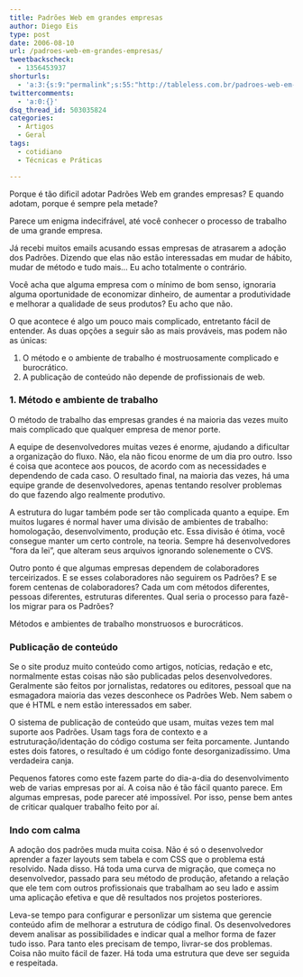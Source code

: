 ```yaml
---
title: Padrões Web em grandes empresas
author: Diego Eis
type: post
date: 2006-08-10
url: /padroes-web-em-grandes-empresas/
tweetbackscheck:
  - 1356453937
shorturls:
  - 'a:3:{s:9:"permalink";s:55:"http://tableless.com.br/padroes-web-em-grandes-empresas";s:7:"tinyurl";s:26:"http://tinyurl.com/42kof48";s:4:"isgd";s:19:"http://is.gd/b4GqsR";}'
twittercomments:
  - 'a:0:{}'
dsq_thread_id: 503035824
categories:
  - Artigos
  - Geral
tags:
  - cotidiano
  - Técnicas e Práticas

---
```

Porque é tão dificil adotar Padrões Web em grandes empresas? E quando adotam, porque é sempre pela metade?
  
Parece um enigma indecifrável, até você conhecer o processo de trabalho de uma grande empresa.
  
Já recebi muitos emails acusando essas empresas de atrasarem a adoção dos Padrões. Dizendo que elas não estão interessadas em mudar de hábito, mudar de método e tudo mais&#8230; Eu acho totalmente o contrário.
  
Você acha que alguma empresa com o mínimo de bom senso, ignoraria alguma oportunidade de economizar dinheiro, de aumentar a produtividade e melhorar a qualidade de seus produtos? Eu acho que não.

O que acontece é algo um pouco mais complicado, entretanto fácil de entender. As duas opções a seguir são as mais prováveis, mas podem não as únicas:

  1. O método e o ambiente de trabalho é mostruosamente complicado e burocrático.
  2. A publicação de conteúdo não depende de profissionais de web.

### 1. Método e ambiente de trabalho

O método de trabalho das empresas grandes é na maioria das vezes muito mais complicado que qualquer empresa de menor porte.

A equipe de desenvolvedores muitas vezes é enorme, ajudando a dificultar a organização do fluxo. Não, ela não ficou enorme de um dia pro outro. Isso é coisa que acontece aos poucos, de acordo com as necessidades e dependendo de cada caso. O resultado final, na maioria das vezes, há uma equipe grande de desenvolvedores, apenas tentando resolver problemas do que fazendo algo realmente produtivo.

A estrutura do lugar também pode ser tão complicada quanto a equipe. Em muitos lugares é normal haver uma divisão de ambientes de trabalho: homologação, desenvolvimento, produção etc. Essa divisão é ótima, você consegue manter um certo controle, na teoria. Sempre há desenvolvedores &#8220;fora da lei&#8221;, que alteram seus arquivos ignorando solenemente o CVS.
  
Outro ponto é que algumas empresas dependem de colaboradores terceirizados. E se esses colaboradores não seguirem os Padrões? E se forem centenas de colaboradores? Cada um com métodos diferentes, pessoas diferentes, estruturas diferentes. Qual seria o processo para fazê-los migrar para os Padrões?

Métodos e ambientes de trabalho monstruosos e burocráticos.

### Publicação de conteúdo

Se o site produz muito conteúdo como artigos, notícias, redação e etc, normalmente estas coisas não são publicadas pelos desenvolvedores. Geralmente são feitos por jornalistas, redatores ou editores, pessoal que na esmagadora maioria das vezes desconhece os Padrões Web. Nem sabem o que é HTML e nem estão interessados em saber.
  
O sistema de publicação de conteúdo que usam, muitas vezes tem mal suporte aos Padrões. Usam tags fora de contexto e a estruturação/identação do código costuma ser feita porcamente. Juntando estes dois fatores, o resultado é um código fonte desorganizadíssimo. Uma verdadeira canja.

Pequenos fatores como este fazem parte do dia-a-dia do desenvolvimento web de varias empresas por aí. A coisa não é tão fácil quanto parece. Em algumas empresas, pode parecer até impossível. Por isso, pense bem antes de criticar qualquer trabalho feito por aí.

### Indo com calma

A adoção dos padrões muda muita coisa. Não é só o desenvolvedor aprender a fazer layouts sem tabela e com CSS que o problema está resolvido. Nada disso. Há toda uma curva de migração, que começa no desenvolvedor, passado para seu método de produção, afetando a relação que ele tem com outros profissionais que trabalham ao seu lado e assim uma aplicação efetiva e que dê resultados nos projetos posteriores.

Leva-se tempo para configurar e personlizar um sistema que gerencie conteúdo afim de melhorar a estrutura de código final. Os desenvolvedores devem analisar as possibilidades e indicar qual a melhor forma de fazer tudo isso. Para tanto eles precisam de tempo, livrar-se dos problemas. Coisa não muito fácil de fazer. Há toda uma estrutura que deve ser seguida e respeitada.